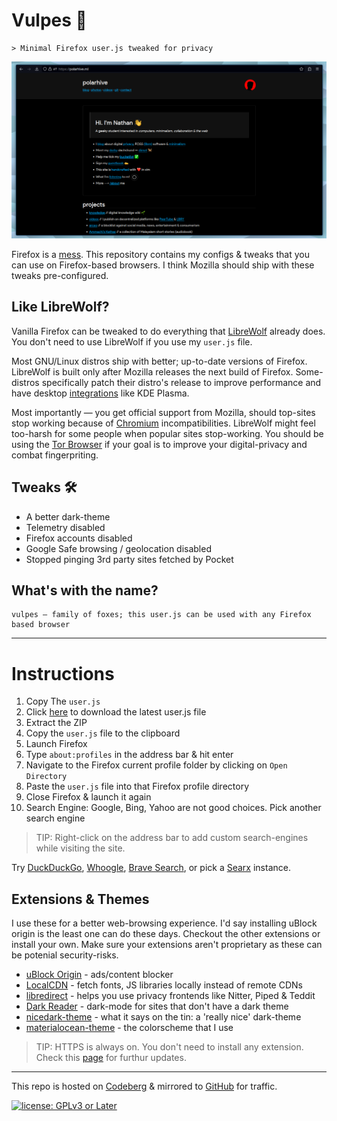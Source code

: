 # Vulpes 🦊

``` text
> Minimal Firefox user.js tweaked for privacy
```

![My Firefox setup](assets/home.png)

Firefox is a [mess](https://polarhive.ml/blog/firefox/). This repository
contains my configs & tweaks that you can use on Firefox-based browsers.
I think Mozilla should ship with these tweaks pre-configured.

## Like LibreWolf?

Vanilla Firefox can be tweaked to do everything that [LibreWolf](https://librewolf.net/)
already does. You don't need to use LibreWolf if you use my ``user.js`` file.

Most GNU/Linux distros ship with better; up-to-date versions of Firefox.
LibreWolf is built only after Mozilla releases the next build of Firefox.
Some-distros specifically patch their distro's release to improve performance
and have desktop [integrations](https://gitlab.com/librewolf-community/browser/linux/-/issues/232)
like KDE Plasma.

Most importantly — you get official support from Mozilla, should top-sites
stop working because of [Chromium](https://webcompat.com/) incompatibilities.
LibreWolf might feel too-harsh for some people when popular sites stop-working.
You should be using the [Tor Browser](https://www.torproject.org/) if your
goal is to improve your digital-privacy and combat fingerpriting.

## Tweaks 🛠

- A better dark-theme
- Telemetry disabled
- Firefox accounts disabled
- Google Safe browsing / geolocation disabled
- Stopped pinging 3rd party sites fetched by Pocket

## What's with the name?

``` text
vulpes — family of foxes; this user.js can be used with any Firefox based browser
```

---
# Instructions

1. Copy The ``user.js``
2. Click [here](https://codeberg.org/polarhive/vulpes/archive/main.zip) to download the latest user.js file
3. Extract the ZIP
4. Copy the ``user.js`` file to the clipboard
5. Launch Firefox
6. Type ``about:profiles`` in the address bar & hit enter
7. Navigate to the Firefox current profile folder by clicking on ``Open Directory``
8. Paste the ``user.js`` file into that Firefox profile directory
9. Close Firefox & launch it again
10. Search Engine: Google, Bing, Yahoo are not good choices. Pick another search engine

> TIP: Right-click on the address bar to add custom search-engines while visiting the site.

Try [DuckDuckGo](https://duckduckgo.com/), [Whoogle](https://github.com/benbusby/whoogle-search),
[Brave Search](https://search.brave.com/), or pick a [Searx](https://searx.me/) instance.

## Extensions & Themes

I use these for a better web-browsing experience. I'd say installing uBlock origin is the least
one can do these days. Checkout the other extensions or install your own. Make sure your
extensions aren't proprietary as these can be potenial security-risks.

- [uBlock Origin](https://addons.mozilla.org/en-US/firefox/addon/ublock-origin/) - ads/content blocker
- [LocalCDN](https://addons.mozilla.org/en-US/firefox/addon/localcdn-fork-of-decentraleyes/) - fetch fonts, JS libraries locally instead of remote CDNs
- [libredirect](https://addons.mozilla.org/en-US/firefox/addon/libredirect/) - helps you use privacy frontends like Nitter, Piped & Teddit
- [Dark Reader](https://addons.mozilla.org/en-US/firefox/addon/darkreader/) - dark-mode for sites that don't have a dark theme
- [nicedark-theme](https://addons.mozilla.org/en-US/firefox/addon/nicedarktheme/) - what it says on the tin: a 'really nice' dark-theme
- [materialocean-theme](https://addons.mozilla.org/en-US/firefox/addon/material-ocean-theme/) - the colorscheme that I use

> TIP: HTTPS is always on. You don't need to install any extension. Check this [page](https://codeberg.org/polarhive/vulpes.rss) for furthur updates.

---
This repo is hosted on [Codeberg](https://polarhive.ml/vulpes) & mirrored
to [GitHub](https://polarhive.ml/github) for traffic.

[![license: GPLv3 or Later](https://polarhive.ml/assets/badges/gpl-3.svg)](https://www.gnu.org/licenses/gpl-3.0.txt)
